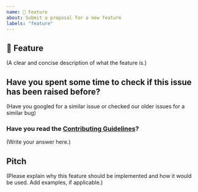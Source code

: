 ```yaml
---
name: 🚀 Feature
about: Submit a proposal for a new feature
labels: "feature"
---
```


## 🚀 Feature

(A clear and concise description of what the feature is.)

## Have you spent some time to check if this issue has been raised before?

(Have you googled for a similar issue or checked our older issues for a similar bug)

### Have you read the [Contributing Guidelines](https://github.com/s-katte/React-Code-Pen/blob/master/CONTRIBUTING.md)?

(Write your answer here.)

## Pitch

(Please explain why this feature should be implemented and how it would be used. Add examples, if applicable.)
